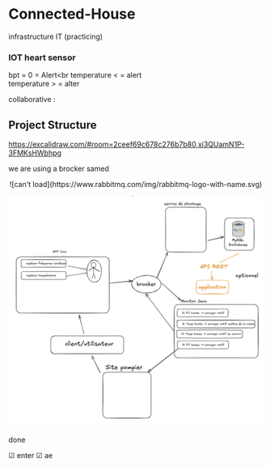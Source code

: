 # Connected-House
infrastructure IT (practicing)




### IOT heart sensor

bpt = 0 = Alert<br
temperature < = alert<br>
temperature > = alter<br>

collaborative : <br>

## Project Structure

https://excalidraw.com/#room=2ceef69c678c276b7b80,xi3QUamN1P-3FMKsHWbhpg

we are using a brocker samed 
<div align="center">
![can't load](https://www.rabbitmq.com/img/rabbitmq-logo-with-name.svg)
</div>



![not loaded](./imgs/first.png)

done

&#x2611; enter
&#9745; ae



<!--end-->
